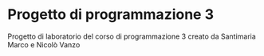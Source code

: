 # Progetto di programmazione 3

Progetto di laboratorio del corso di programmazione 3 creato da Santimaria Marco e Nicolò Vanzo